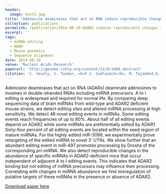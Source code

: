 ```yaml
---
header:
  image: test2.jpg
title: "Adenosine deaminases that act on RNA induce reproducible changes in abundance and sequence of embryonic miRNAs"
collection: publications
permalink: /publication/2014-08-29-ADAR2 induces reproducible changes in sequence and abundance of mature microRNAs in the mouse brain-number-7
excerpt: ''
tags:
  - miRNA editing
  - ADAR
  - Mouse genomics
  - Sequence alignment
date: 2014-08-29
venue: 'Nucleic Acids Research'
paperurl: 'http://genome.cshlp.org/content/22/8/1468.abstract'
citation: 'C. Vesely, S. Tauber, <b>F.J. Sedlazeck</b>, M. Tajaddod,A. von Haeseler, M.F. Jantsch (2014). &quot;ADAR2 induces reproducible changes in sequence and abundance of mature microRNAs in the mouse brain.&quot; <i>Nucleic Acids Research</i>. 42, 2155-12168.'
---
```


Adenosine deaminases that act on RNA (ADARs) deaminate adenosines to inosines in double-stranded RNAs including miRNA precursors. A to I editing is widespread and required for normal life. By comparing deep sequencing data of brain miRNAs from wild-type and ADAR2 deficient mouse strains, we detect editing sites and altered miRNA processing at high sensitivity. We detect 48 novel editing events in miRNAs. Some editing events reach frequencies of up to 80%. About half of all editing events depend on ADAR2 while some miRNAs are preferentially edited by ADAR1. Sixty-four percent of all editing events are located within the seed region of mature miRNAs. For the highly edited miR-3099, we experimentally prove retargeting of the edited miRNA to novel 3' UTRs. We show further that an abundant editing event in miR-497 promotes processing by Drosha of the corresponding pri-miRNA. We also detect reproducible changes in the abundance of specific miRNAs in ADAR2-deficient mice that occur independent of adjacent A to I editing events. This indicates that ADAR2 binding but not editing of miRNA precursors may influence their processing. Correlating with changes in miRNA abundance we find misregulation of putative targets of these miRNAs in the presence or absence of ADAR2.

[Download paper here](http://genome.cshlp.org/content/22/8/1468.abstract)

